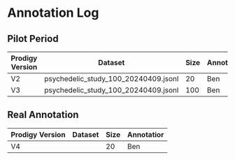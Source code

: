 # Annotation Log

## Pilot Period
| Prodigy Version | Dataset | Size | Annotatior
| ----------- | ----------- |-------|-----------
| V2 | psychedelic_study_100_20240409.jsonl  | 20 | Ben
| V3  | psychedelic_study_100_20240409.jsonl  | 100 | Ben




## Real Annotation
| Prodigy Version | Dataset | Size | Annotatior
| ----------- | ----------- |-------|-----------
| V4 |  | 20 | Ben